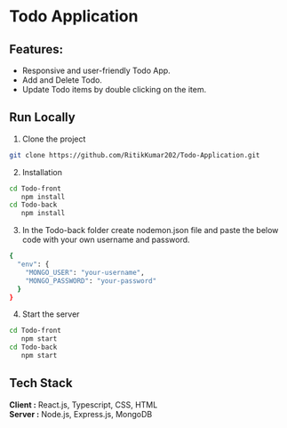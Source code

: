 
# Todo Application 


## Features:

- Responsive and user-friendly Todo App.
- Add and Delete Todo.
- Update Todo items by double clicking on the item.


## Run Locally

1) Clone the project

```bash
git clone https://github.com/RitikKumar202/Todo-Application.git
```

2) Installation

```bash
cd Todo-front
   npm install
cd Todo-back
   npm install  
```

3) In the Todo-back folder create nodemon.json file and paste the below code with your own username and password.

```bash
{
  "env": {
    "MONGO_USER": "your-username",
    "MONGO_PASSWORD": "your-password"
  }
}
```
4) Start the server

```bash
cd Todo-front
   npm start
cd Todo-back
   npm start  
```


## Tech Stack

**Client :** React.js, Typescript, CSS, HTML   
**Server :** Node.js, Express.js, MongoDB

